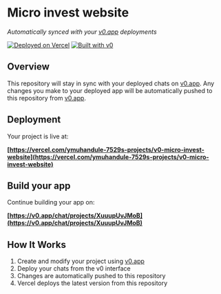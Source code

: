 # Micro invest website

*Automatically synced with your [v0.app](https://v0.app) deployments*

[![Deployed on Vercel](https://img.shields.io/badge/Deployed%20on-Vercel-black?style=for-the-badge&logo=vercel)](https://vercel.com/ymuhandule-7529s-projects/v0-micro-invest-website)
[![Built with v0](https://img.shields.io/badge/Built%20with-v0.app-black?style=for-the-badge)](https://v0.app/chat/projects/XuuupUvJMoB)

## Overview

This repository will stay in sync with your deployed chats on [v0.app](https://v0.app).
Any changes you make to your deployed app will be automatically pushed to this repository from [v0.app](https://v0.app).

## Deployment

Your project is live at:

**[https://vercel.com/ymuhandule-7529s-projects/v0-micro-invest-website](https://vercel.com/ymuhandule-7529s-projects/v0-micro-invest-website)**

## Build your app

Continue building your app on:

**[https://v0.app/chat/projects/XuuupUvJMoB](https://v0.app/chat/projects/XuuupUvJMoB)**

## How It Works

1. Create and modify your project using [v0.app](https://v0.app)
2. Deploy your chats from the v0 interface
3. Changes are automatically pushed to this repository
4. Vercel deploys the latest version from this repository
